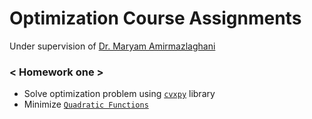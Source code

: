 # Optimization Course Assignments

Under supervision of [Dr. Maryam Amirmazlaghani](http://ceit.aut.ac.ir/autcms/people/verticalPagesAjax/professorHomePage.htm?url=mazlaghani&depurl=computer-engineering&lang=en&cid=11875)


### \< Homework one >
* Solve optimization problem using [`cvxpy`](https://www.cvxpy.org/) library
* Minimize [`Quadratic Functions`](https://latex.codecogs.com/svg.latex?\Large&space;\frac{1}{2}x^TPx+q^T+r)
<!--: <img src="https://latex.codecogs.com/svg.latex?\Large&space;\frac{1}{2}x^TPx+q^T+r;%20P%20\in%20S^n%20{\color{Red}%20\textup{%20convex}%20\textup{%20if%20}%20P%20\succeq%200}" title="\frac{1}{2}x^TPx+q^T+r" />-->
